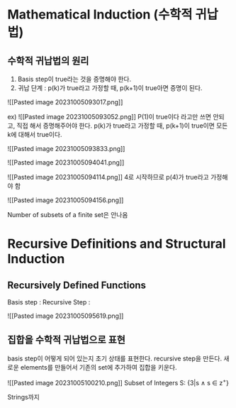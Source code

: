 # Mathematical Induction (수학적 귀납법)

## 수학적 귀납법의 원리
1. Basis step이 true라는 것을 증명해야 한다.
2. 귀납 단계 : p(k)가 true라고 가정할 때, p(k+1)이 true아면 증명이 된다.

![[Pasted image 20231005093017.png]]

ex)
![[Pasted image 20231005093052.png]]
 P(1)이 true이다 라고만 쓰면 안되고, 직접 해서 증명해주어야 한다.
 p(k)가 true라고 가정할 때, p(k+1)이 true이면 모든 k에 대해서 true이다.
 
 ![[Pasted image 20231005093833.png]]

![[Pasted image 20231005094041.png]]

![[Pasted image 20231005094114.png]]
4로 시작하므로 p(4)가 true라고 가정해야 함

![[Pasted image 20231005094156.png]]

Number of subsets of a finite set은 안나옴

# Recursive Definitions and Structural Induction

## Recursively Defined Functions
Basis step : 
Recursive Step : 

![[Pasted image 20231005095619.png]]


## 집합을 수학적 귀납법으로 표현
basis step이 어떻게 되어 있는지 초기 상태를 표현한다.
recursive step을 만든다.
새로운 elements를 만들어서 기존의 set에 추가하여 집합을 키운다.

![[Pasted image 20231005100210.png]]
Subset of Integers S: {3|s ∧ s ∈ z<sup>+</sup>}

Strings까지
